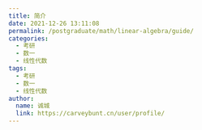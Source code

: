 ```yaml
---
title: 简介
date: 2021-12-26 13:11:08
permalink: /postgraduate/math/linear-algebra/guide/
categories: 
  - 考研
  - 数一
  - 线性代数
tags: 
  - 考研
  - 数一
  - 线性代数
author: 
  name: 诚城
  link: https://carveybunt.cn/user/profile/
---
```

